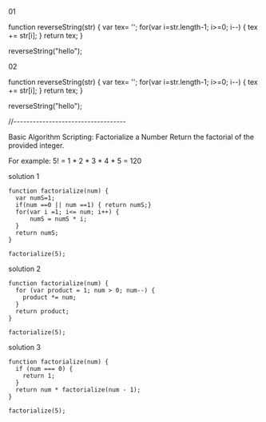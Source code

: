 01

function reverseString(str) {
  var tex= '';
  for(var i=str.length-1; i>=0; i--) {
    tex += str[i];
  }
  return tex;
}

reverseString("hello");

02

function reverseString(str) {
  var tex= '';
  for(var i=str.length-1; i>=0; i--) {
    tex += str[i];
  }
  return tex;
}

reverseString("hello");


//-----------------------------------


Basic Algorithm Scripting: Factorialize a Number
Return the factorial of the provided integer.

For example: 5! = 1 * 2 * 3 * 4 * 5 = 120

solution 1
```
function factorialize(num) {
  var numS=1;
  if(num ==0 || num ==1) { return numS;}
  for(var i =1; i<= num; i++) {
      numS = numS * i;
  }
  return numS;
}

factorialize(5);
```

solution 2
```
function factorialize(num) {
  for (var product = 1; num > 0; num--) {
    product *= num;
  }
  return product;
}

factorialize(5);
```

solution 3 
```
function factorialize(num) {
  if (num === 0) {
    return 1;
  }
  return num * factorialize(num - 1);
}

factorialize(5);
```